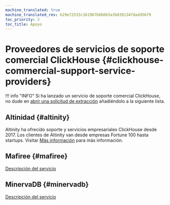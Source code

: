 ```yaml
---
machine_translated: true
machine_translated_rev: b29e72533c161967b8b0b5a3b0391347dadd5679
toc_priority: 3
toc_title: Apoyo
---
```


# Proveedores de servicios de soporte comercial ClickHouse {#clickhouse-commercial-support-service-providers}

!!! info "INFO"
    Si ha lanzado un servicio de soporte comercial ClickHouse, no dude en [abrir una solicitud de extracción](https://github.com/ClickHouse/ClickHouse/edit/master/docs/en/commercial/support.md) añadiéndolo a la siguiente lista.

## Altinidad {#altinity}

Altinity ha ofrecido soporte y servicios empresariales ClickHouse desde 2017. Los clientes de Altinity van desde empresas Fortune 100 hasta startups. Visitar [Más información](https://www.altinity.com/) para más información.

## Mafiree {#mafiree}

[Descripción del servicio](http://mafiree.com/clickhouse-analytics-services.php)

## MinervaDB {#minervadb}

[Descripción del servicio](https://minervadb.com/index.php/clickhouse-consulting-and-support-by-minervadb/)
